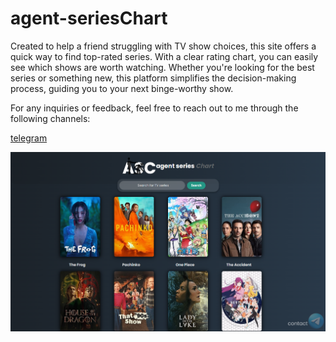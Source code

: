 # agent-seriesChart
Created to help a friend struggling with TV show choices, this site offers a quick way to find top-rated series. With a clear rating chart, you can easily see which shows are worth watching. Whether you're looking for the best series or something new, this platform simplifies the decision-making process, guiding you to your next binge-worthy show.



For any inquiries or feedback, feel free to reach out to me through the following channels:

[telegram](http://t.me//eliashabibhamid)

![series chart](Trending%20TV%20Shows%20-%20Google%20Chrome%208_25_2024%205_52_49%20AM.png)